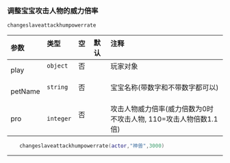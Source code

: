 ### 调整宝宝攻击人物的威力倍率

`changeslaveattackhumpowerrate`

| 参数    | 类型      | 空   | 默认 | 注释                                                             |
| :------ | :-------- | :--- | :--- | :--------------------------------------------------------------- |
| play    | `object`  | 否   |      | 玩家对象                                                         |
| petName | `string`  | 否   |      | 宝宝名称(带数字和不带数字都可以)                                 |
| pro     | `integer` | 否   |      | 攻击人物威力倍率(威力倍数为0时不攻击人物, 110=攻击人物倍数1.1倍) |
```lua
    changeslaveattackhumpowerrate(actor,"神兽",3000)
```

------------

